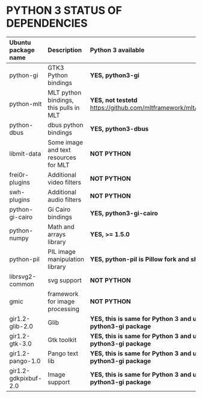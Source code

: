 # PYTHON 3 STATUS OF DEPENDENCIES

| **Ubuntu package name** | **Description** | **Python 3 available** |
|:-------------------------------|:----------------|:--------------|
| python-gi | GTK3 Python bindings | **YES, python3-gi**  |
| python-mlt | MLT python bindings, this pulls in MLT | **YES, not testetd** https://github.com/mltframework/mlt/issues/410|
| python-dbus | dbus python bindings | **YES, python3-dbus** |
| libmlt-data | Some image and text resources for MLT |**NOT PYTHON** |
| frei0r-plugins | Additional video filters | **NOT PYTHON** |
| swh-plugins | Additional audio filters | **NOT PYTHON**  |
| python-gi-cairo | Gi Cairo bindings | **YES, python3-gi-cairo** |
| python-numpy | Math and arrays library |  **YES, >= 1.5.0** |
| python-pil | PIL image manipulation library | **YES, python-pil is Pillow fork and should work** |
| librsvg2-common | svg support | **NOT PYTHON**  |
| gmic | framework for image processing | **NOT PYTHON**  |
| gir1.2-glib-2.0 | Glib | **YES, this is same for Python 3 and used by python3-gi package**|
| gir1.2-gtk-3.0 | Gtk toolkit | **YES, this is same for Python 3 and used by python3-gi package** |
| gir1.2-pango-1.0 | Pango text lib | **YES, this is same for Python 3 and used by python3-gi package** |
| gir1.2-gdkpixbuf-2.0 | Image support | **YES, this is same for Python 3 and used by python3-gi package** |
